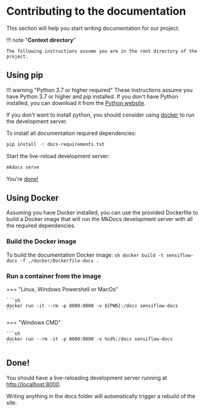 # Contributing to the documentation

This section will help you start writing documentation for our project.

!!! note "**Context directory**"

    The following instructions assume you are in the root directory of the project.

## Using pip

!!! warning "Python 3.7 or higher required"
        These instructions assume you have Python 3.7 or higher and pip installed. If you don't have Python installed, you can download it from the [Python website](https://www.python.org/downloads/).

If you don't want to install python, you should consider using [docker](#using-docker) to run the development server.

To install all documentation required dependencies:

```sh
pip install -r docs-requirements.txt
```

Start the live-reload development server:

```sh
mkdocs serve
```

You're [done!](#done)

## Using Docker

Assuming you have Docker installed, you can use the provided Dockerfile to build a Docker image that will run the MkDocs development server with all the required dependencies.

### Build the Docker image

To build the documentation Docker image:
`sh
    docker build -t sensiflow-docs -f ./docker/Dockerfile-docs .
    `

### Run a container from the image

=== "Linux, Windows Powershell or MacOs"

    ```sh
    docker run -it --rm -p 8000:8000 -v ${PWD}:/docs sensiflow-docs
    ```

=== "Windows CMD"

    ```sh
    docker run --rm -it -p 8000:8000 -v %cd%:/docs sensiflow-docs
    ```

## Done!

You should have a live-reloading development server running at [http://localhost:8000](http://localhost:8000).

Writing anything in the docs folder will automatically trigger a rebuild of the site.
